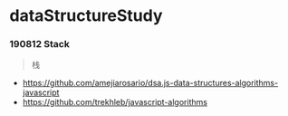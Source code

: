 # dataStructureStudy


### 190812 Stack

> 栈

- https://github.com/amejiarosario/dsa.js-data-structures-algorithms-javascript
- https://github.com/trekhleb/javascript-algorithms
